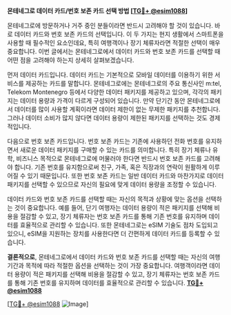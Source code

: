 **몬테네그로 데이터 카드/번호 보존 카드 선택 방법 [[TG💪+ @esim1088](https://t.me/s/esim1088)]**

몬테네그로에 방문하거나 거주 중인 분들이라면 반드시 고려해야 할 것이 있습니다. 바로 데이터 카드와 번호 보존 카드의 선택입니다. 이 두 가지는 현지 생활에서 스마트폰을 사용할 때 필수적인 요소인데요, 특히 여행객이나 장기 체류자라면 적절한 선택이 매우 중요합니다. 이번 글에서는 몬테네그로에서 데이터 카드와 번호 보존 카드를 선택할 때 어떤 점을 고려해야 하는지 상세히 살펴보겠습니다.

먼저 데이터 카드입니다. 데이터 카드는 기본적으로 모바일 데이터를 이용하기 위한 서비스를 제공하는 카드를 말합니다. 몬테네그로에는 몬테네그로의 주요 통신사인 m:tel, Telekom Montenegro 등에서 다양한 데이터 패키지를 제공하고 있으며, 각각의 패키지는 데이터 용량과 가격이 다르게 구성되어 있습니다. 만약 단기간 동안 몬테네그로에서 데이터를 많이 사용할 계획이라면 데이터 제한이 없는 무제한 패키지를 추천합니다. 그러나 데이터 소비가 많지 않다면 데이터 용량이 제한된 패키지를 선택하는 것도 경제적입니다.

다음으로 번호 보존 카드입니다. 번호 보존 카드는 기존에 사용하던 전화 번호를 유지하면서 새로운 데이터 패키지를 구매할 수 있는 카드를 의미합니다. 특히 장기 체류나 유학, 비즈니스 목적으로 몬테네그로에 머물러야 한다면 반드시 번호 보존 카드를 고려해야 합니다. 기존 번호를 유지함으로써 친구, 가족, 혹은 직장과의 연락이 원활하게 이루어질 수 있기 때문입니다. 또한 번호 보존 카드는 일반 데이터 카드와 마찬가지로 데이터 패키지를 선택할 수 있으므로 자신의 필요에 맞게 데이터 용량을 조정할 수 있습니다.

데이터 카드와 번호 보존 카드를 선택할 때는 자신의 목적과 상황에 맞는 옵션을 선택하는 것이 중요합니다. 예를 들어, 단기 여행자는 데이터 용량이 적은 패키지를 선택해 비용을 절감할 수 있고, 장기 체류자는 번호 보존 카드를 통해 기존 번호를 유지하며 데이터를 효율적으로 관리할 수 있습니다. 또한 몬테네그로는 eSIM 기술도 점차 도입되고 있으니, eSIM을 지원하는 장치를 사용한다면 더 간편하게 데이터 카드를 등록할 수 있습니다.

**결론적으로**, 몬테네그로에서 데이터 카드와 번호 보존 카드를 선택할 때는 자신의 여행 기간과 목적에 따라 적절한 옵션을 선택하는 것이 가장 중요합니다. 여행객이라면 데이터 용량이 적은 패키지를 선택해 비용을 절감할 수 있고, 장기 체류자는 번호 보존 카드를 통해 기존 번호를 유지하며 데이터를 효율적으로 관리할 수 있습니다. **[TG💪+ @esim1088](https://t.me/s/esim1088)**

[[TG💪+ @esim1088](https://t.me/s/esim1088) ![Image](https://i.postimg.cc/Y0z9fWf4/image.png)]